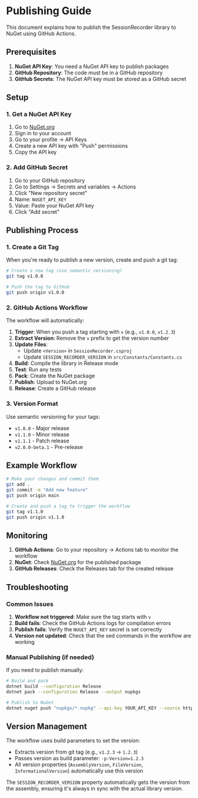 # Publishing Guide

This document explains how to publish the SessionRecorder library to NuGet using GitHub Actions.

## Prerequisites

1. **NuGet API Key**: You need a NuGet API key to publish packages
2. **GitHub Repository**: The code must be in a GitHub repository
3. **GitHub Secrets**: The NuGet API key must be stored as a GitHub secret

## Setup

### 1. Get a NuGet API Key

1. Go to [NuGet.org](https://www.nuget.org/)
2. Sign in to your account
3. Go to your profile → API Keys
4. Create a new API key with "Push" permissions
5. Copy the API key

### 2. Add GitHub Secret

1. Go to your GitHub repository
2. Go to Settings → Secrets and variables → Actions
3. Click "New repository secret"
4. Name: `NUGET_API_KEY`
5. Value: Paste your NuGet API key
6. Click "Add secret"

## Publishing Process

### 1. Create a Git Tag

When you're ready to publish a new version, create and push a git tag:

```bash
# Create a new tag (use semantic versioning)
git tag v1.0.0

# Push the tag to GitHub
git push origin v1.0.0
```

### 2. GitHub Actions Workflow

The workflow will automatically:

1. **Trigger**: When you push a tag starting with `v` (e.g., `v1.0.0`, `v1.2.3`)
2. **Extract Version**: Remove the `v` prefix to get the version number
3. **Update Files**: 
   - Update `<Version>` in `SessionRecorder.csproj`
   - Update `SESSION_RECORDER_VERSION` in `src/Constants/Constants.cs`
4. **Build**: Compile the library in Release mode
5. **Test**: Run any tests
6. **Pack**: Create the NuGet package
7. **Publish**: Upload to NuGet.org
8. **Release**: Create a GitHub release

### 3. Version Format

Use semantic versioning for your tags:
- `v1.0.0` - Major release
- `v1.1.0` - Minor release  
- `v1.1.1` - Patch release
- `v2.0.0-beta.1` - Pre-release

## Example Workflow

```bash
# Make your changes and commit them
git add .
git commit -m "Add new feature"
git push origin main

# Create and push a tag to trigger the workflow
git tag v1.1.0
git push origin v1.1.0
```

## Monitoring

1. **GitHub Actions**: Go to your repository → Actions tab to monitor the workflow
2. **NuGet**: Check [NuGet.org](https://www.nuget.org/packages/SessionRecorder) for the published package
3. **GitHub Releases**: Check the Releases tab for the created release

## Troubleshooting

### Common Issues

1. **Workflow not triggered**: Make sure the tag starts with `v`
2. **Build fails**: Check the GitHub Actions logs for compilation errors
3. **Publish fails**: Verify the `NUGET_API_KEY` secret is set correctly
4. **Version not updated**: Check that the sed commands in the workflow are working

### Manual Publishing (if needed)

If you need to publish manually:

```bash
# Build and pack
dotnet build --configuration Release
dotnet pack --configuration Release --output nupkgs

# Publish to NuGet
dotnet nuget push "nupkgs/*.nupkg" --api-key YOUR_API_KEY --source https://api.nuget.org/v3/index.json
```

## Version Management

The workflow uses build parameters to set the version:
- Extracts version from git tag (e.g., `v1.2.3` → `1.2.3`)
- Passes version as build parameter: `-p:Version=1.2.3`
- All version properties (`AssemblyVersion`, `FileVersion`, `InformationalVersion`) automatically use this version

The `SESSION_RECORDER_VERSION` property automatically gets the version from the assembly, ensuring it's always in sync with the actual library version.
